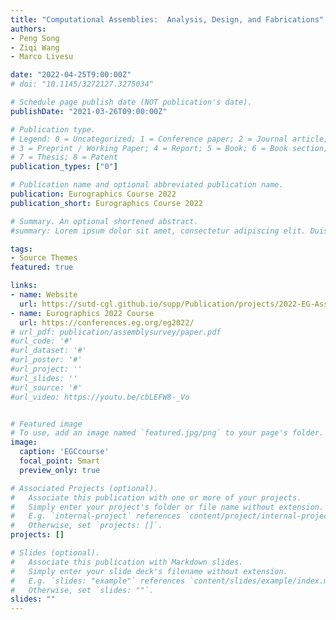 ```yaml
---
title: "Computational Assemblies:  Analysis, Design, and Fabrications"
authors:
- Peng Song
- Ziqi Wang
- Marco Livesu

date: "2022-04-25T9:00:00Z"
# doi: "10.1145/3272127.3275034"

# Schedule page publish date (NOT publication's date).
publishDate: "2021-03-26T09:00:00Z"

# Publication type.
# Legend: 0 = Uncategorized; 1 = Conference paper; 2 = Journal article;
# 3 = Preprint / Working Paper; 4 = Report; 5 = Book; 6 = Book section;
# 7 = Thesis; 8 = Patent
publication_types: ["0"]

# Publication name and optional abbreviated publication name.
publication: Eurographics Course 2022
publication_short: Eurographics Course 2022

# Summary. An optional shortened abstract.
#summary: Lorem ipsum dolor sit amet, consectetur adipiscing elit. Duis posuere tellus ac convallis placerat. Proin tincidunt magna sed ex sollicitudin condimentum.

tags:
- Source Themes
featured: true

links:
- name: Website
  url: https://sutd-cgl.github.io/supp/Publication/projects/2022-EG-AssemblyTutorial/index.html
- name: Eurographics 2022 Course
  url: https://conferences.eg.org/eg2022/
# url_pdf: publication/assemblysurvey/paper.pdf
#url_code: '#'
#url_dataset: '#'
#url_poster: '#'
#url_project: ''
#url_slides: ''
#url_source: '#'
#url_video: https://youtu.be/cbLEFW8-_Vo


# Featured image
# To use, add an image named `featured.jpg/png` to your page's folder. 
image:
  caption: 'EGCcourse'
  focal_point: Smart
  preview_only: true

# Associated Projects (optional).
#   Associate this publication with one or more of your projects.
#   Simply enter your project's folder or file name without extension.
#   E.g. `internal-project` references `content/project/internal-project/index.md`.
#   Otherwise, set `projects: []`.
projects: []

# Slides (optional).
#   Associate this publication with Markdown slides.
#   Simply enter your slide deck's filename without extension.
#   E.g. `slides: "example"` references `content/slides/example/index.md`.
#   Otherwise, set `slides: ""`.
slides: ""
---
```


